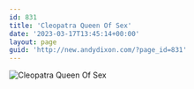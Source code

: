 ```yaml
---
id: 831
title: 'Cleopatra Queen Of Sex'
date: '2023-03-17T13:45:14+00:00'
layout: page
guid: 'http://new.andydixon.com/?page_id=831'
---
```


![Cleopatra Queen Of Sex](https://i0.wp.com/assets.g8x2.ldn.idrivee2-23.com/posters/Cleopatra%20Queen%20Of%20Sex%2001.jpg?w=1200&ssl=1 "Cleopatra Queen Of Sex")